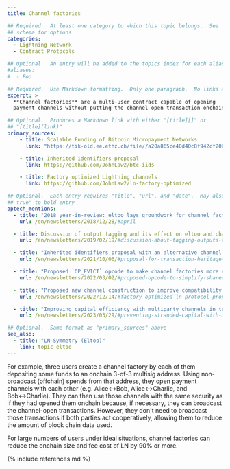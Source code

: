 ```yaml
---
title: Channel factories

## Required.  At least one category to which this topic belongs.  See
## schema for options
categories:
  - Lightning Network
  - Contract Protocols

## Optional.  An entry will be added to the topics index for each alias
#aliases:
#  - Foo

## Required.  Use Markdown formatting.  Only one paragraph.  No links allowed.
excerpt: >
  **Channel factories** are a multi-user contract capable of opening
  payment channels without putting the channel-open transaction onchain.

## Optional.  Produces a Markdown link with either "[title][]" or
## "[title](link)"
primary_sources:
    - title: Scalable Funding of Bitcoin Micropayment Networks
      link: "https://tik-old.ee.ethz.ch/file//a20a865ce40d40c8f942cf206a7cba96/Scalable_Funding_Of_Blockchain_Micropayment_Networks%20(1).pdf"

    - title: Inherited identifiers proposal
      link: https://github.com/JohnLaw2/btc-iids

    - title: Factory optimized Lightning channels
      link: https://github.com/JohnLaw2/ln-factory-optimized

## Optional.  Each entry requires "title", "url", and "date".  May also use "feature:
## true" to bold entry
optech_mentions:
  - title: "2018 year-in-review: eltoo lays groundwork for channel factories"
    url: /en/newsletters/2018/12/28/#april

  - title: Discussion of output tagging and its effect on eltoo and channel factories
    url: /en/newsletters/2019/02/19/#discussion-about-tagging-outputs-to-enable-restricted-features-on-spending

  - title: "Inherited identifiers proposal with an alternative channel factory design"
    url: /en/newsletters/2021/10/06/#proposal-for-transaction-heritage-identifiers

  - title: "Proposed `OP_EVICT` opcode to make channel factories more efficient"
    url: /en/newsletters/2022/03/02/#proposed-opcode-to-simplify-shared-utxo-ownership

  - title: "Proposed new channel construction to improve compatibility with channel factories"
    url: /en/newsletters/2022/12/14/#factory-optimized-ln-protocol-proposal

  - title: "Improving capital efficiency with multiparty channels in tunable penality channel factories"
    url: /en/newsletters/2023/03/29/#preventing-stranded-capital-with-multiparty-channels-and-channel-factories

## Optional.  Same format as "primary_sources" above
see_also:
  - title: "LN-Symmetry (Eltoo)"
    link: topic eltoo
---
```

For example, three users create a channel factory by each of them
depositing some funds to an onchain 3-of-3 multisig address.  Using
non-broadcast (offchain) spends from that address, they open payment
channels with each other (e.g. Alice↔Bob, Alice↔Charlie, and
Bob↔Charlie).  They can then use those channels with the same security
as if they had opened them onchain because, if necessary, they can
broadcast the channel-open transactions.  However, they don't need to
broadcast those transactions if both parties act cooperatively,
allowing them to reduce the amount of block chain data used.

For large numbers of users under ideal situations, channel factories
can reduce the onchain size and fee cost of LN by 90% or more.

{% include references.md %}
